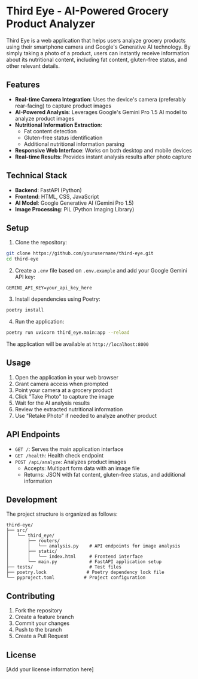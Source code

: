 # Third Eye - AI-Powered Grocery Product Analyzer

Third Eye is a web application that helps users analyze grocery products using their smartphone camera and Google's Generative AI technology. By simply taking a photo of a product, users can instantly receive information about its nutritional content, including fat content, gluten-free status, and other relevant details.

## Features

- **Real-time Camera Integration**: Uses the device's camera (preferably rear-facing) to capture product images
- **AI-Powered Analysis**: Leverages Google's Gemini Pro 1.5 AI model to analyze product images
- **Nutritional Information Extraction**: 
  - Fat content detection
  - Gluten-free status identification
  - Additional nutritional information parsing
- **Responsive Web Interface**: Works on both desktop and mobile devices
- **Real-time Results**: Provides instant analysis results after photo capture

## Technical Stack

- **Backend**: FastAPI (Python)
- **Frontend**: HTML, CSS, JavaScript
- **AI Model**: Google Generative AI (Gemini Pro 1.5)
- **Image Processing**: PIL (Python Imaging Library)

## Setup

1. Clone the repository:
```bash
git clone https://github.com/yourusername/third-eye.git
cd third-eye
```

2. Create a `.env` file based on `.env.example` and add your Google Gemini API key:
```
GEMINI_API_KEY=your_api_key_here
```

3. Install dependencies using Poetry:
```bash
poetry install
```

4. Run the application:
```bash
poetry run uvicorn third_eye.main:app --reload
```

The application will be available at `http://localhost:8000`

## Usage

1. Open the application in your web browser
2. Grant camera access when prompted
3. Point your camera at a grocery product
4. Click "Take Photo" to capture the image
5. Wait for the AI analysis results
6. Review the extracted nutritional information
7. Use "Retake Photo" if needed to analyze another product

## API Endpoints

- `GET /`: Serves the main application interface
- `GET /health`: Health check endpoint
- `POST /api/analyze`: Analyzes product images
  - Accepts: Multipart form data with an image file
  - Returns: JSON with fat content, gluten-free status, and additional information

## Development

The project structure is organized as follows:

```
third-eye/
├── src/
│   └── third_eye/
│       ├── routers/
│       │   └── analysis.py    # API endpoints for image analysis
│       ├── static/
│       │   └── index.html     # Frontend interface
│       └── main.py            # FastAPI application setup
├── tests/                     # Test files
├── poetry.lock               # Poetry dependency lock file
└── pyproject.toml           # Project configuration
```

## Contributing

1. Fork the repository
2. Create a feature branch
3. Commit your changes
4. Push to the branch
5. Create a Pull Request

## License

[Add your license information here]
